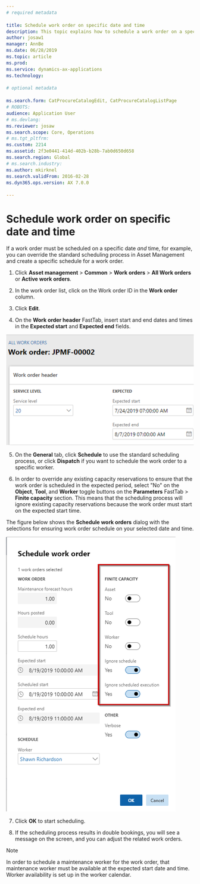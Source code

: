 ```yaml
---
# required metadata

title: Schedule work order on specific date and time
description: This topic explains how to schedule a work order on a specific date and time in Asset Management.
author: josaw1
manager: AnnBe
ms.date: 06/28/2019
ms.topic: article
ms.prod: 
ms.service: dynamics-ax-applications
ms.technology: 

# optional metadata

ms.search.form: CatProcureCatalogEdit, CatProcureCatalogListPage
# ROBOTS: 
audience: Application User
# ms.devlang: 
ms.reviewer: josaw
ms.search.scope: Core, Operations
# ms.tgt_pltfrm: 
ms.custom: 2214
ms.assetid: 2f3e0441-414d-402b-b28b-7ab0d650d658
ms.search.region: Global
# ms.search.industry: 
ms.author: mkirknel
ms.search.validFrom: 2016-02-28
ms.dyn365.ops.version: AX 7.0.0

---
```


# Schedule work order on specific date and time

If a work order must be scheduled on a specific date *and* time, for example, you can override the standard scheduling process in Asset Management and create a specific schedule for a work order.

1. Click **Asset management** > **Common** > **Work orders** > **All Work orders** or **Active work orders**.

2. In the work order list, click on the Work order ID in the **Work order** column.

3. Click **Edit**.

4. On the **Work order header** FastTab, insert start and end dates and times in the **Expected start** and **Expected end** fields.

![Figure 1](media/05-work-order-scheduling.png)

5. On the **General** tab, click **Schedule** to use the standard scheduling process, or click **Dispatch** if you want to schedule the work order to a specific worker.

6. In order to override any existing capacity reservations to ensure that the work order is scheduled in the expected period, select "No" on the **Object**, **Tool**, and **Worker** toggle buttons on the **Parameters** FastTab > **Finite capacity** section. This means that the scheduling process will ignore existing capacity reservations because the work order must start on the expected start time.

The figure below shows the **Schedule work orders** dialog with the selections for ensuring work order schedule on your selected date and time.

![Figure 2](media/06-work-order-scheduling.png)

7. Click **OK** to start scheduling.

8. If the scheduling process results in double bookings, you will see a message on the screen, and you can adjust the related work orders.

>[!NOTE]
>In order to schedule a maintenance worker for the work order, that maintenance worker must be available at the expected start date and time. Worker availability is set up in the worker calendar. 

